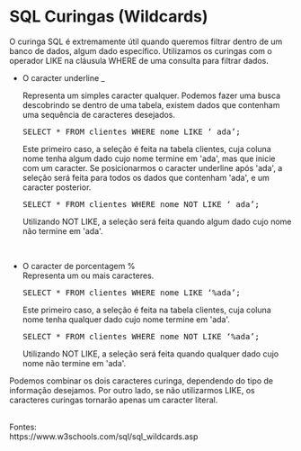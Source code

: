 <h1>SQL Curingas (Wildcards)</h1>

O curinga SQL é extremamente útil quando queremos filtrar dentro de um banco de dados, algum dado específico. Utilizamos os curingas com o operador LIKE na cláusula WHERE de uma consulta para filtrar dados.
<p>
<ul>
  <li>O caracter underline _</li>
  <p>Representa um simples caracter qualquer. Podemos fazer uma busca descobrindo se dentro de uma tabela, existem dados que contenham uma sequência de caracteres desejados.</p> 
  <p>
  <pre>SELECT * FROM clientes WHERE nome LIKE ‘_ada’;</pre>
  </p>
  <p>
  Este primeiro caso, a seleção é feita na tabela clientes, cuja coluna nome tenha algum dado cujo nome termine em 'ada', mas que inicie com um caracter. Se posicionarmos o caracter underline após 'ada', a seleção será feita para todos os dados que contenham 'ada', e um caracter posterior. 
  </p>
  <p>
  <pre>SELECT * FROM clientes WHERE nome NOT LIKE ‘_ada’;</pre>
  </p>
  <p>
  Utilizando NOT LIKE, a seleção será feita quando algum dado cujo nome não termine em 'ada'.
  </p>
  
  <p><br>
  <li>O caracter de porcentagem %</li>Representa um ou mais caracteres. 
  </p>
  <p>
  <pre>SELECT * FROM clientes WHERE nome LIKE ‘%ada’;</pre>
  </p>
  <p>
  Este primeiro caso, a seleção é feita na tabela clientes, cuja coluna nome tenha qualquer dado cujo nome termine em 'ada'. 
  </p>
  <p>
  <pre>SELECT * FROM clientes WHERE nome NOT LIKE ‘%ada’;</pre>
  </p>
  <p>
  Utilizando NOT LIKE, a seleção será feita quando qualquer dado cujo nome não termine em 'ada'.
  </p>
</ul>
Podemos combinar os dois caracteres curinga, dependendo do tipo de informação desejamos.  Por outro lado, se não utilizarmos LIKE, os caracteres curingas tornarão apenas um caracter literal.
<p><br>
Fontes:<br> 
https://www.w3schools.com/sql/sql_wildcards.asp
</p>
